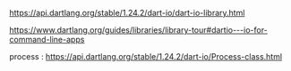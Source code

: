 https://api.dartlang.org/stable/1.24.2/dart-io/dart-io-library.html

https://www.dartlang.org/guides/libraries/library-tour#dartio---io-for-command-line-apps


process : https://api.dartlang.org/stable/1.24.2/dart-io/Process-class.html